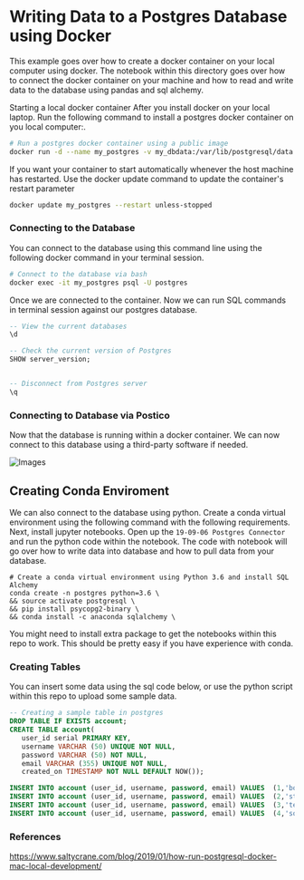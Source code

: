 #  Writing Data to a Postgres Database using Docker

This example goes over how to create a docker container on your local computer using docker. The notebook within this directory goes over how to connect the docker container on your machine and how to read and write data to the database using pandas and sql alchemy.

Starting a local docker container
After you install docker on your local laptop. Run the following command to install a postgres docker container on you local computer:.


```bash
# Run a postgres docker container using a public image
docker run -d --name my_postgres -v my_dbdata:/var/lib/postgresql/data -p 54320:5432 postgres:9.6.16
```

If you want your container to start automatically whenever the host machine has restarted. Use the docker update command to update the container's restart parameter

```bash
docker update my_postgres --restart unless-stopped
```

### Connecting to the Database

You can connect to the database using this command line using the following docker command in your terminal session.

```bash
# Connect to the database via bash
docker exec -it my_postgres psql -U postgres

```

Once we are connected to the container. Now we can run SQL commands in terminal session against our postgres database.

```sql
-- View the current databases
\d

-- Check the current version of Postgres
SHOW server_version;


-- Disconnect from Postgres server
\q
```

### Connecting to Database via Postico

Now that the database is running within a docker container. We can now connect to this database using a third-party software if needed.


![Images](Images/postico_image.png)

## Creating Conda Enviroment

We can also connect to the database using python. Create a conda virtual environment using the following command with the following requirements. Next, install jupyter notebooks. Open up the `19-09-06 Postgres Connector` and run the python code within the notebook. The code with notebook will go over how to write data into database and how to pull data from your database.

```
# Create a conda virtual environment using Python 3.6 and install SQL Alchemy
conda create -n postgres python=3.6 \
&& source activate postgresql \
&& pip install psycopg2-binary \
&& conda install -c anaconda sqlalchemy \
```

You might need to install extra package to get the notebooks within this repo to work. This should be pretty easy if you have experience with conda.

### Creating Tables

You can insert some data using the sql code below, or use the python script within this repo to upload some sample data.

```sql
-- Creating a sample table in postgres
DROP TABLE IF EXISTS account;
CREATE TABLE account(
   user_id serial PRIMARY KEY,
   username VARCHAR (50) UNIQUE NOT NULL,
   password VARCHAR (50) NOT NULL,
   email VARCHAR (355) UNIQUE NOT NULL,
   created_on TIMESTAMP NOT NULL DEFAULT NOW());

INSERT INTO account (user_id, username, password, email) VALUES  (1,'bob','babysitter','bob@example.com');
INSERT INTO account (user_id, username, password, email) VALUES  (2,'steve','babysitter','steve@example.com');
INSERT INTO account (user_id, username, password, email) VALUES  (3,'ted','babysitter','ted@example.com');
INSERT INTO account (user_id, username, password, email) VALUES  (4,'sophie','babysitter','sophie@example.com');
```

### References

https://www.saltycrane.com/blog/2019/01/how-run-postgresql-docker-mac-local-development/
